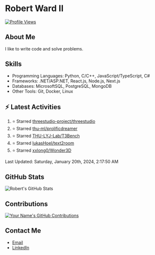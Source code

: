 
# Robert Ward II

[![Profile Views](https://komarev.com/ghpvc/?username=Robert-W-Ward)](https://github.com/Robert-W-Ward)

## About Me
I like to write code and solve problems.

## Skills
- Programming Languages: Python, C/C++, JavaScript/TypeScript, C#
- Frameworks: .NET/ASP.NET, React.js, Node.js, Next.js
- Databases: MicrosoftSQL, PostgreSQL, MongoDB
- Other Tools: Git, Docker, Linux

## :zap: Latest Activities
<!--RECENT_ACTIVITY:start-->
1. ⭐ Starred [threestudio-project/threestudio](https://github.com/threestudio-project/threestudio)
2. ⭐ Starred [thu-ml/prolificdreamer](https://github.com/thu-ml/prolificdreamer)
3. ⭐ Starred [THU-LYJ-Lab/T3Bench](https://github.com/THU-LYJ-Lab/T3Bench)
4. ⭐ Starred [lukasHoel/text2room](https://github.com/lukasHoel/text2room)
5. ⭐ Starred [xxlong0/Wonder3D](https://github.com/xxlong0/Wonder3D)
<!--RECENT_ACTIVITY:end-->

<!--RECENT_ACTIVITY:last_update-->
Last Updated: Saturday, January 20th, 2024, 2:17:50 AM
<!--RECENT_ACTIVITY:last_update_end-->

<!--END_SECTIN:activity-->
## GitHub Stats
![Robert's GitHub Stats](https://github-readme-stats.vercel.app/api?username=Robert-W-Ward&show_icons=true&theme=radical)

## Contributions
[![Your Name's GitHub Contributions](https://github-readme-streak-stats.herokuapp.com/?user=Robert-W-Ward&theme=radical)](https://github.com/your-username)

## Contact Me
- [Email](mailto:robertwesleyward2019@gmail.com)
- [LinkedIn](https://linkedin.com/in/https://www.linkedin.com/in/robert-ward-ii/)
